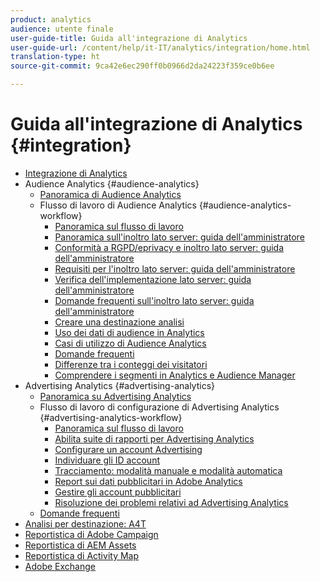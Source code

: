 ```yaml
---
product: analytics
audience: utente finale
user-guide-title: Guida all'integrazione di Analytics
user-guide-url: /content/help/it-IT/analytics/integration/home.html
translation-type: ht
source-git-commit: 9ca42e6ec290ff0b0966d2da24223f359ce0b6ee

---
```



# Guida all'integrazione di Analytics {#integration}

+ [Integrazione di Analytics](home.md)
+ Audience Analytics {#audience-analytics}
   + [Panoramica di Audience Analytics](c-audience-analytics/mc-audiences-aam.md)
   + Flusso di lavoro di Audience Analytics {#audience-analytics-workflow}
      + [Panoramica sul flusso di lavoro](c-audience-analytics/c-workflow/audiences-workflow.md)
      + [Panoramica sull'inoltro lato server: guida dell'amministratore](/help/admin/admin/c-server-side-forwarding/ssf.md)
      + [Conformità a RGPD/eprivacy e inoltro lato server: guida dell'amministratore](/help/admin/admin/c-server-side-forwarding/ssf-gdpr.md)
      + [Requisiti per l'inoltro lato server: guida dell'amministratore](/help/admin/admin/c-server-side-forwarding/ssf-requirements.md)
      + [Verifica dell'implementazione lato server: guida dell'amministratore](/help/admin/admin/c-server-side-forwarding/ssf-verify.md)
      + [Domande frequenti sull'inoltro lato server: guida dell'amministratore](/help/admin/admin/c-server-side-forwarding/ssf-faq.md)
      + [Creare una destinazione analisi](https://docs.adobe.com/content/help/it-IT/audience-manager/user-guide/features/destinations/create-analytics-destination.html)
      + [Uso dei dati di audience in Analytics](c-audience-analytics/c-workflow/use-audience-data-analytics.md)
      + [Casi di utilizzo di Audience Analytics](c-audience-analytics/aam-audience-use-cases.md)
      + [Domande frequenti](c-audience-analytics/mc-audiences-faqs.md)
      + [Differenze tra i conteggi dei visitatori](c-audience-analytics/visitor-count-reconciliation.md)
      + [Comprendere i segmenti in Analytics e Audience Manager](c-audience-analytics/aam-analytics-segments.md)
+ Advertising Analytics {#advertising-analytics}
   + [Panoramica su Advertising Analytics](c-advertising-analytics/overview.md)
   + Flusso di lavoro di configurazione di Advertising Analytics {#advertising-analytics-workflow}
      + [Panoramica sul flusso di lavoro](c-advertising-analytics/c-adanalytics-workflow/aa-workflow.md)
      + [Abilita suite di rapporti per Advertising Analytics](c-advertising-analytics/c-adanalytics-workflow/aa-provision-rs.md)
      + [Configurare un account Advertising](c-advertising-analytics/c-adanalytics-workflow/aa-create-ad-account.md)
      + [Individuare gli ID account](c-advertising-analytics/c-adanalytics-workflow/aa-locate-account-id.md)
      + [Tracciamento: modalità manuale e modalità automatica](c-advertising-analytics/c-adanalytics-workflow/aa-manual-vs-automatic-tracking.md)
      + [Report sui dati pubblicitari in Adobe Analytics](c-advertising-analytics/c-adanalytics-workflow/aa-report-ad-data-an.md)
      + [Gestire gli account pubblicitari](c-advertising-analytics/c-adanalytics-workflow/aa-manage-ad-accounts.md)
      + [Risoluzione dei problemi relativi ad Advertising Analytics](c-advertising-analytics/c-adanalytics-workflow/aa-troubleshooting.md)
   + [Domande frequenti](c-advertising-analytics/aa-faq.md)
+ [Analisi per destinazione: A4T](https://marketing.adobe.com/resources/help/it_IT/target/a4t/a4t.html)
+ [Reportistica di Adobe Campaign](adobe-campaign.md)
+ [Reportistica di AEM Assets](aem-assets-reporting.md)
+ [Reportistica di Activity Map](activitmap-reporting.md)
+ [Adobe Exchange](https://www.adobeexchange.com/experiencecloud.analytics.html#product)
